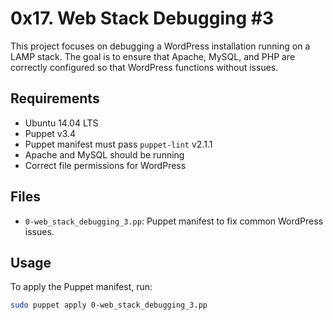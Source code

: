 # 0x17. Web Stack Debugging #3

This project focuses on debugging a WordPress installation running on a LAMP stack. 
The goal is to ensure that Apache, MySQL, and PHP are correctly configured 
so that WordPress functions without issues.

## Requirements

- Ubuntu 14.04 LTS
- Puppet v3.4
- Puppet manifest must pass `puppet-lint` v2.1.1
- Apache and MySQL should be running
- Correct file permissions for WordPress

## Files

- `0-web_stack_debugging_3.pp`: Puppet manifest to fix common WordPress issues.

## Usage

To apply the Puppet manifest, run:

```sh
sudo puppet apply 0-web_stack_debugging_3.pp

